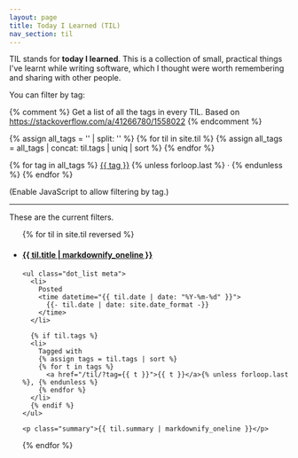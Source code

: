 ```yaml
---
layout: page
title: Today I Learned (TIL)
nav_section: til
---
```

TIL stands for **today I learned**.
This is a collection of small, practical things I've learnt while writing software, which I thought were worth remembering and sharing with other people.

<p>
  You can filter by tag:

  {% comment %}
    Get a list of all the tags in every TIL.
    Based on https://stackoverflow.com/a/41266780/1558022
  {% endcomment %}

  {% assign all_tags = '' | split: '' %}
  {% for til in site.til %}
    {% assign all_tags = all_tags | concat: til.tags | uniq | sort %}
  {% endfor %}

  {% for tag in all_tags %}
    <a href="/til/?tag={{ tag }}">{{ tag }}</a>
    {% unless forloop.last %} · {% endunless %}
  {% endfor %}
</p>

<script>
  function filterByTag(selectedTag) {
    var visibleTils = 0;

    document
      .querySelectorAll("#list_of_tils > li")
      .forEach(function(liElem) {
        const tags = liElem.getAttribute("data-tags").split(" ");

        if (tags.includes(selectedTag)) {
          liElem.style.display = "block";
        } else {
          liElem.style.display = "none";
        }
      });

    const filterStatus = document.querySelector("#filter_status");

    filterStatus.innerHTML = `Showing TILs tagged with <span class="selected_tag">${selectedTag}</span>. <a href="/til/" class="clear_filters">[x]</a>`;
    filterStatus.style.display = "block";
  }

  window.addEventListener("DOMContentLoaded", function() {
    const selectedTag = new URLSearchParams(window.location.search).get("tag");

    if (selectedTag !== null) {
      filterByTag(selectedTag);
    }

    document.querySelector("#tag_cloud").style.display = "block";
  });
</script>

<noscript>
  <p>
    (Enable JavaScript to allow filtering by tag.)
  </p>
</noscript>

---

<p id="filter_status">These are the current filters.</p>

<ul id="list_of_tils" class="plain_list">
{% for til in site.til reversed %}
  <li data-tags="{{ til.tags | join }}">
    <h4><a href="{{ til.url }}">{{ til.title | markdownify_oneline }}</a></h4>

    <ul class="dot_list meta">
      <li>
        Posted
        <time datetime="{{ til.date | date: "%Y-%m-%d" }}">
          {{- til.date | date: site.date_format -}}
        </time>
      </li>

      {% if til.tags %}
      <li>
        Tagged with
        {% assign tags = til.tags | sort %}
        {% for t in tags %}
          <a href="/til/?tag={{ t }}">{{ t }}</a>{% unless forloop.last %}, {% endunless %}
        {% endfor %}
      </li>
      {% endif %}
    </ul>

    <p class="summary">{{ til.summary | markdownify_oneline }}</p>
  </li>
{% endfor %}
</ul>
